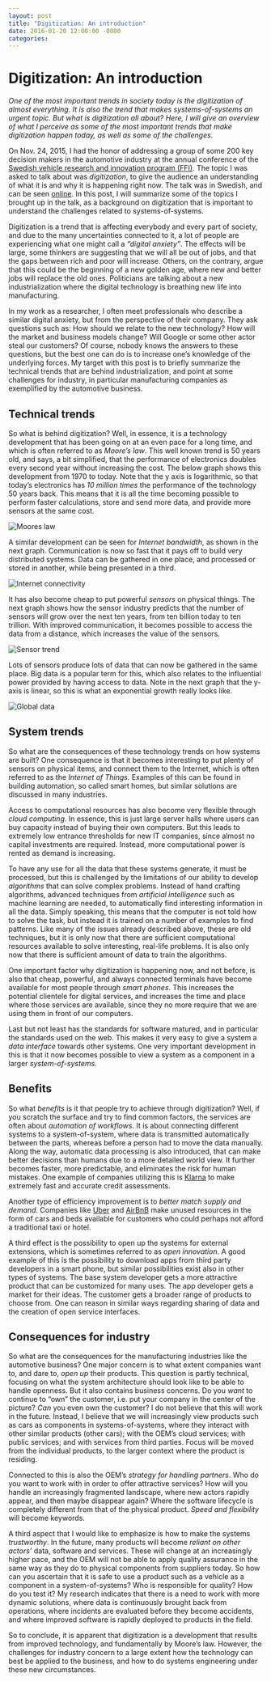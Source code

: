 ```yaml
---
layout: post
title: "Digitization: An introduction"
date: 2016-01-20 12:00:00 -0000
categories:
---
```


Digitization: An introduction
=============================

_One of the most important trends in society today is the digitization of almost everything. It is also the trend that makes systems-of-systems an urgent topic. But what is digitization all about? Here, I will give an overview of what I perceive as some of the most important trends that make digitization happen today, as well as some of the challenges._

On Nov. 24, 2015, I had the honor of addressing a group of some 200 key decision makers in the automotive industry at the annual conference of the [Swedish vehicle research and innovation program (FFI)](https://www.vinnova.se/m/fordonsstrategisk-forskning-och-innovation/). The topic I was asked to talk about was _digitization_, to give the audience an understanding of what it is and why it is happening right now. The talk was in Swedish, and can be seen [online](https://www.youtube.com/watch?v=3uzEVDFmOYQ&index=4&list=PLI7DD2rwMEJ6dMZcwoIRM429p0sGO1VOt). In this post, I will summarize some of the topics I brought up in the talk, as a background on digitization that is important to understand the challenges related to systems-of-systems.

Digitization is a trend that is affecting everybody and every part of society, and due to the many uncertainties connected to it, a lot of people are experiencing what one might call a _“digital anxiety”_. The effects will be large, some thinkers are suggesting that we will all be out of jobs, and that the gaps between rich and poor will increase. Others, on the contrary, argue that this could be the beginning of a new golden age, where new and better jobs will replace the old ones. Politicians are talking about a new industrialization where the digital technology is breathing new life into manufacturing.

In my work as a researcher, I often meet professionals who describe a similar digital anxiety, but from the perspective of their company. They ask questions such as: How should we relate to the new technology? How will the market and business models change? Will Google or some other actor steal our customers? Of course, nobody knows the answers to these questions, but the best one can do is to increase one’s knowledge of the underlying forces. My target with this post is to briefly summarize the technical trends that are behind industrialization, and point at some challenges for industry, in particular manufacturing companies as exemplified by the automotive business.

Technical trends
----------------

So what is behind digitization? Well, in essence, it is a technology development that has been going on at an even pace for a long time, and which is often referred to as _Moore’s law_. This well known trend is 50 years old, and says, a bit simplified, that the performance of electronics doubles every second year without increasing the cost. The below graph shows this development from 1970 to today. Note that the y axis is logarithmic, so that today’s electronics has _10 million times_ the performance of the technology 50 years back. This means that it is all the time becoming possible to perform faster calculations, store and send more data, and provide more sensors at the same cost.

![Moores law](/assets/moores-law.png)

A similar development can be seen for _Internet bandwidth_, as shown in the next graph. Communication is now so fast that it pays off to build very distributed systems. Data can be gathered in one place, and processed or stored in another, while being presented in a third.

![Internet connectivity](/assets/internet-connectivity.png)

It has also become cheap to put powerful _sensors_ on physical things. The next graph shows how the sensor industry predicts that the number of sensors will grow over the next ten years, from ten billion today to ten trillion. With improved communication, it becomes possible to access the data from a distance, which increases the value of the sensors.

![Sensor trend](/assets/sensor-trend.jpg)

Lots of sensors produce lots of data that can now be gathered in the same place. Big data is a popular term for this, which also relates to the influential power provided by having access to data. Note in the next graph that the y-axis is linear, so this is what an exponential growth really looks like.

![Global data](/assets/global-data.jpg)

System trends
-------------

So what are the consequences of these technology trends on how systems are built? One consequence is that it becomes interesting to put plenty of sensors on physical items, and connect them to the Internet, which is often referred to as the _Internet of Things._ Examples of this can be found in building automation, so called smart homes, but similar solutions are discussed in many industries.

Access to computational resources has also become very flexible through _cloud computing_. In essence, this is just large server halls where users can buy capacity instead of buying their own computers. But this leads to extremely low entrance thresholds for new IT companies, since almost no capital investments are required. Instead, more computational power is rented as demand is increasing.

To have any use for all the data that these systems generate, it must be processed, but this is challenged by the limitations of our ability to develop _algorithms_ that can solve complex problems. Instead of hand crafting algorithms, advanced techniques from _artificial intelligence_ such as machine learning are needed, to automatically find interesting information in all the data. Simply speaking, this means that the computer is not told how to solve the task, but instead it is trained on a number of examples to find patterns. Like many of the issues already described above, these are old techniques, but it is only now that there are sufficient computational resources available to solve interesting, real-life problems. It is also only now that there is sufficient amount of data to train the algorithms.

One important factor why digitization is happening now, and not before, is also that cheap, powerful, and always connected terminals have become available for most people through _smart phones_. This increases the potential clientele for digital services, and increases the time and place where those services are available, since they no more require that we are using them in front of our computers.

Last but not least has the standards for software matured, and in particular the standards used on the web. This makes it very easy to give a system a _data interface_ towards other systems. One very important development in this is that it now becomes possible to view a system as a component in a larger _system-of-systems_.

Benefits
--------

So what _benefits_ is it that people try to achieve through digitization? Well, if you scratch the surface and try to find common factors, the services are often about _automation of workflows_. It is about connecting different systems to a system-of-system, where data is transmitted automatically between the parts, whereas before a person had to move the data manually. Along the way, automatic data processing is also introduced, that can make better decisions than humans due to a more detailed world view. It further becomes faster, more predictable, and eliminates the risk for human mistakes. One example of companies utilizing this is [Klarna](http://www.klarna.se/) to make extremely fast and accurate credit assessments.

Another type of efficiency improvement is to _better match supply and demand_. Companies like [Uber](http://www.uber.com/) and [AirBnB](http://www.airbnb.com/) make unused resources in the form of cars and beds available for customers who could perhaps not afford a traditional taxi or hotel.

A third effect is the possibility to open up the systems for external extensions, which is sometimes referred to as _open innovation_. A good example of this is the possibility to download apps from third party developers in a smart phone, but similar possibilities exist also in other types of systems. The base system developer gets a more attractive product that can be customized for many uses. The app developer gets a market for their ideas. The customer gets a broader range of products to choose from. One can reason in similar ways regarding sharing of data and the creation of open service interfaces.

Consequences for industry
-------------------------

So what are the consequences for the manufacturing industries like the automotive business? One major concern is to what extent companies want to, and dare to, _open up_ their products. This question is partly technical, focusing on what the system architecture should look like to be able to handle openness. But it also contains business concerns. Do you _want_ to continue to “own” the customer, i.e. put your company in the center of the picture? _Can_ you even own the customer? I do not believe that this will work in the future. Instead, I believe that we will increasingly view products such as cars as components in systems-of-systems, where they interact with other similar products (other cars); with the OEM’s cloud services; with public services; and with services from third parties. Focus will be moved from the individual products, to the larger context where the product is residing.

Connected to this is also the OEM’s _strategy for handling partners_. Who do you want to work with in order to offer attractive services? How will you handle an increasingly fragmented landscape, where new actors rapidly appear, and then maybe disappear again? Where the software lifecycle is completely different from that of the physical product. _Speed and flexibility_ will become keywords.

A third aspect that I would like to emphasize is how to make the systems _trustworthy_. In the future, many products will become _reliant on other actors’_ data, software and services. These will change at an increasingly higher pace, and the OEM will not be able to apply quality assurance in the same way as they do to physical components from suppliers today. So how can you ascertain that it is safe to use a product such as a vehicle as a component in a system-of-systems? Who is responsible for quality? How do you test it? My research indicates that there is a need to work with more dynamic solutions, where data is continuously brought back from operations, where incidents are evaluated before they become accidents, and where improved software is rapidly deployed to products in the field.

So to conclude, it is apparent that digitization is a development that results from improved technology, and fundamentally by Moore’s law. However, the challenges for industry concern to a large extent how the technology can best be applied to the business, and how to do systems engineering under these new circumstances.